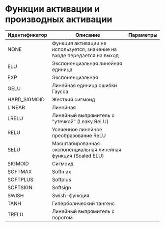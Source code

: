 # Функции активации и производных активации

| Идентификатор | Описание                                                                 | Параметры | 
|---------------|--------------------------------------------------------------------------|-----------|
| NONE          | Функция активации не используется, значение на входе передается на выход |           |
| ELU           | Экспоненциальная линейная единица                                        |           |
| EXP           | Экспоненциальная                                                         |           |
| GELU          | Линейная единица ошибки Гаусса                                           |           |
| HARD_SIGMOID  | Жесткий сигмоид                                                          |           |
| LINEAR        | Линейная                                                                 |           |
| LRELU         | Линейный выпрямитель с "утечкой" (Leaky ReLU)                            |           |
| RELU          | Усеченное линейное преобразование ReLU                                   |           |
| SELU          | Масштабированная экспоненциальная линейная функция (Scaled ELU)          |           |
| SIGMOID       | Сигмоид                                                                  |           |
| SOFTMAX       | Softmax                                                                  |           |
| SOFTPLUS      | Softplus                                                                 |           |
| SOFTSIGN      | Softsign                                                                 |           |
| SWISH         | Swish-функция                                                            |           |
| TANH          | Гиперболический тангенс                                                  |           |
| TRELU         | Линейный выпрямитель с порогом                                           |           |

